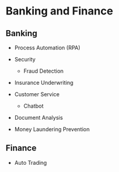 # Banking and Finance

## Banking

* Process Automation (RPA)

* Security 
   * Fraud Detection

* Insurance Underwriting

* Customer Service 
   * Chatbot

* Document Analysis

* Money Laundering Prevention

## Finance

* Auto Trading
